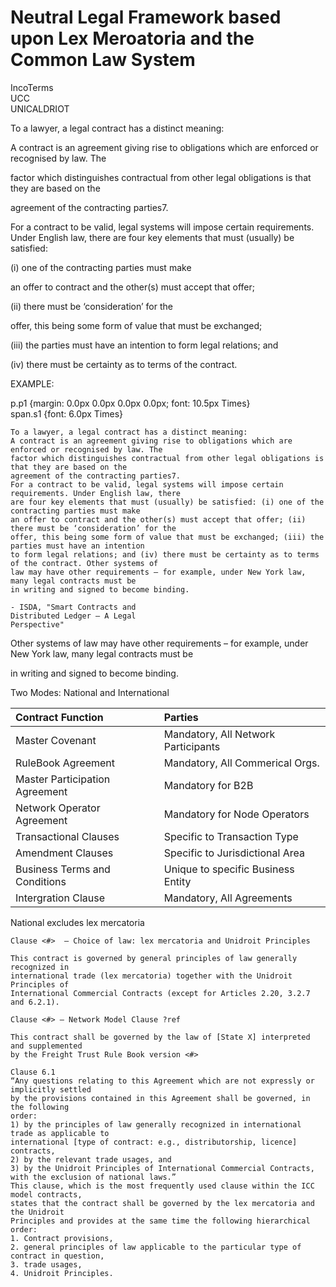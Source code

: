 # Neutral Legal Framework based upon Lex Meroatoria and the Common Law System

IncoTerms  
UCC  
UNICALDRIOT



To a lawyer, a legal contract has a distinct meaning:

A contract is an agreement giving rise to obligations which are enforced or recognised by law. The

factor which distinguishes contractual from other legal obligations is that they are based on the

agreement of the contracting parties7.



For a contract to be valid, legal systems will impose certain requirements. Under English law, there are four key elements that must \(usually\) be satisfied: 



\(i\) one of the contracting parties must make

an offer to contract and the other\(s\) must accept that offer; 

\(ii\) there must be ‘consideration’ for the

offer, this being some form of value that must be exchanged; 

\(iii\) the parties must have an intention to form legal relations; and 

\(iv\) there must be certainty as to terms of the contract.

 



EXAMPLE:

  
p.p1 {margin: 0.0px 0.0px 0.0px 0.0px; font: 10.5px Times}  
span.s1 {font: 6.0px Times}  




```
To a lawyer, a legal contract has a distinct meaning:
A contract is an agreement giving rise to obligations which are enforced or recognised by law. The
factor which distinguishes contractual from other legal obligations is that they are based on the
agreement of the contracting parties7.
For a contract to be valid, legal systems will impose certain requirements. Under English law, there
are four key elements that must (usually) be satisfied: (i) one of the contracting parties must make
an offer to contract and the other(s) must accept that offer; (ii) there must be ‘consideration’ for the
offer, this being some form of value that must be exchanged; (iii) the parties must have an intention
to form legal relations; and (iv) there must be certainty as to terms of the contract. Other systems of
law may have other requirements – for example, under New York law, many legal contracts must be
in writing and signed to become binding.

- ISDA, "Smart Contracts andDistributed Ledger – A LegalPerspective"
```



Other systems of law may have other requirements – for example, under New York law, many legal contracts must be

in writing and signed to become binding.







Two Modes: National and International

| Contract Function | Parties |
| :--- | :--- |
| Master Covenant | Mandatory, All Network Participants |
| RuleBook Agreement | Mandatory, All Commerical Orgs. |
| Master Participation Agreement | Mandatory for B2B |
| Network Operator Agreement | Mandatory for Node Operators |
| Transactional Clauses | Specific to Transaction Type |
| Amendment Clauses | Specific to Jurisdictional Area |
| Business Terms and Conditions | Unique to specific Business Entity |
| Intergration Clause | Mandatory, All Agreements |

National excludes lex mercatoria

```
Clause <#>  – Choice of law: lex mercatoria and Unidroit Principles

This contract is governed by general principles of law generally recognized in
international trade (lex mercatoria) together with the Unidroit Principles of
International Commercial Contracts (except for Articles 2.20, 3.2.7 and 6.2.1).
```

```
Clause <#> – Network Model Clause ?ref

This contract shall be governed by the law of [State X] interpreted and supplemented
by the Freight Trust Rule Book version <#>
```

```
Clause 6.1
“Any questions relating to this Agreement which are not expressly or implicitly settled
by the provisions contained in this Agreement shall be governed, in the following
order:
1) by the principles of law generally recognized in international trade as applicable to
international [type of contract: e.g., distributorship, licence] contracts,
2) by the relevant trade usages, and
3) by the Unidroit Principles of International Commercial Contracts,
with the exclusion of national laws.”
This clause, which is the most frequently used clause within the ICC model contracts,
states that the contract shall be governed by the lex mercatoria and the Unidroit
Principles and provides at the same time the following hierarchical order:
1. Contract provisions,
2. general principles of law applicable to the particular type of contract in question,
3. trade usages,
4. Unidroit Principles.
```



